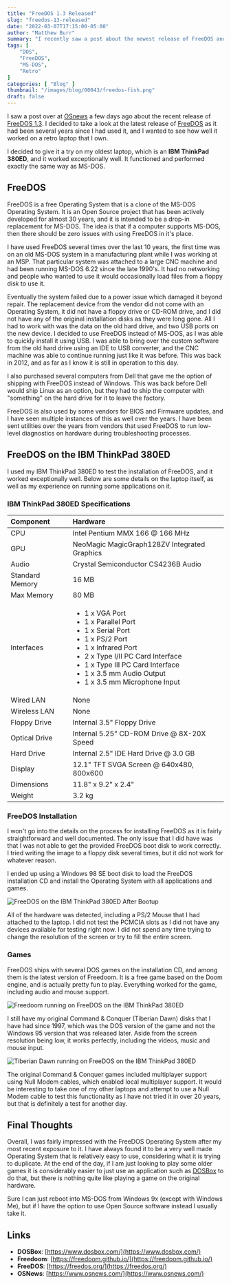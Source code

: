 ```yaml
---
title: "FreeDOS 1.3 Released"
slug: "freedos-13-released"
date: "2022-03-07T17:15:00-05:00"
author: "Matthew Burr"
summary: "I recently saw a post about the newest release of FreeDOS and I wanted to take some time and see how well it works in 2022 on a laptop that was more or less designed to run it from the late MS-DOS era."
tags: [
    "DOS",
    "FreeDOS",
    "MS-DOS",
    "Retro"
]
categories: [ "Blog" ]
thumbnail: "/images/blog/00043/freedos-fish.png"
draft: false
---
```


I saw a post over at [OSnews](https://www.osnews.com/) a few days ago about the recent release of [FreeDOS 1.3](https://www.osnews.com/story/134597/freedos-1-3-released/). I decided to take a look at the latest release of [FreeDOS](https://freedos.org/) as it had been several years since I had used it, and I wanted to see how well it worked on a retro laptop that I own.

I decided to give it a try on my oldest laptop, which is an **IBM ThinkPad 380ED**, and it worked exceptionally well. It functioned and performed exactly the same way as MS-DOS.

## FreeDOS ##

FreeDOS is a free Operating System that is a clone of the MS-DOS Operating System. It is an Open Source project that has been actively developed for almost 30 years, and it is intended to be a drop-in replacement for MS-DOS. The idea is that if a computer supports MS-DOS, then there should be zero issues with using FreeDOS in it's place.

I have used FreeDOS several times over the last 10 years, the first time was on an old MS-DOS system in a manufacturing plant while I was working at an MSP. That particular system was attached to a large CNC machine and had been running MS-DOS 6.22 since the late 1990's. It had no networking and people who wanted to use it would occasionally load files from a floppy disk to use it.

Eventually the system failed due to a power issue which damaged it beyond repair. The replacement device from the vendor did not come with an Operating System, it did not have a floppy drive or CD-ROM drive, and I did not have any of the original installation disks as they were long gone. All I had to work with was the data on the old hard drive, and two USB ports on the new device. I decided to use FreeDOS instead of MS-DOS, as I was able to quickly install it using USB. I was able to bring over the custom software from the old hard drive using an IDE to USB converter, and the CNC machine was able to continue running just like it was before. This was back in 2012, and as far as I know it is still in operation to this day.

I also purchased several computers from Dell that gave me the option of shipping with FreeDOS instead of Windows. This was back before Dell would ship Linux as an option, but they had to ship the computer with "something" on the hard drive for it to leave the factory.

FreeDOS is also used by some vendors for BIOS and Firmware updates, and I have seen multiple instances of this as well over the years. I have been sent utilities over the years from vendors that used FreeDOS to run low-level diagnostics on hardware during troubleshooting processes.

## FreeDOS on the IBM ThinkPad 380ED ##

I used my IBM ThinkPad 380ED to test the installation of FreeDOS, and it worked exceptionally well. Below are some details on the laptop itself, as well as my experience on running some applications on it.

### IBM ThinkPad 380ED Specifications ###

| Component        | Hardware                                     |
|:-----------------|:---------------------------------------------|
| CPU              | Intel Pentium MMX 166 @ 166 MHz              |
| GPU              | NeoMagic MagicGraph128ZV Integrated Graphics |
| Audio            | Crystal Semiconductor CS4236B Audio          |
| Standard Memory  | 16 MB                                        |
| Max Memory       | 80 MB                                        |
| Interfaces       | <ul><li>1 x VGA Port</li><li>1 x Parallel Port</li><li>1 x Serial Port</li><li>1 x PS/2 Port</li><li>1 x Infrared Port</li><li>2 x Type I/II PC Card Interface</li><li>1 x Type III PC Card Interface</li><li>1 x 3.5 mm Audio Output</li><li>1 x 3.5 mm Microphone Input</li></ul> |
| Wired LAN        | None                                         |
| Wireless LAN     | None                                         |
| Floppy Drive     | Internal 3.5" Floppy Drive                   |
| Optical Drive    | Internal 5.25" CD-ROM Drive @ 8X-20X Speed   |
| Hard Drive       | Internal 2.5" IDE Hard Drive @ 3.0 GB        |
| Display          | 12.1" TFT SVGA Screen @ 640x480, 800x600     |
| Dimensions       | 11.8" x 9.2" x 2.4"                          |
| Weight           | 3.2 kg                                       |

### FreeDOS Installation ###

I won't go into the details on the process for installing FreeDOS as it is fairly straightforward and well documented. The only issue that I did have was that I was not able to get the provided FreeDOS boot disk to work correctly. I tried writing the image to a floppy disk several times, but it did not work for whatever reason.

I ended up using a Windows 98 SE boot disk to load the FreeDOS installation CD and install the Operating System with all applications and games.

![FreeDOS on the IBM ThinkPad 380ED After Bootup](/images/blog/00043/freedos-13-bootup.png)

All of the hardware was detected, including a PS/2 Mouse that I had attached to the laptop. I did not test the PCMCIA slots as I did not have any devices available for testing right now. I did not spend any time trying to change the resolution of the screen or try to fill the entire screen.

### Games ###

FreeDOS ships with several DOS games on the installation CD, and among them is the latest version of Freedoom. It is a free game based on the Doom engine, and is actually pretty fun to play. Everything worked for the game, including audio and mouse support.

![Freedoom running on FreeDOS on the IBM ThinkPad 380ED](/images/blog/00043/freedos-13-freedoom.png)

I still have my original Command & Conquer (Tiberian Dawn) disks that I have had since 1997, which was the DOS version of the game and not the Windows 95 version that was released later. Aside from the screen resolution being low, it works perfectly, including the videos, music and mouse input.

![Tiberian Dawn running on FreeDOS on the IBM ThinkPad 380ED](/images/blog/00043/freedos-13-cc.png)

The original Command & Conquer games included multiplayer support using Null Modem cables, which enabled local multiplayer support. It would be interesting to take one of my other laptops and attempt to use a Null Modem cable to test this functionality as I have not tried it in over 20 years, but that is definitely a test for another day.

## Final Thoughts ##

Overall, I was fairly impressed with the FreeDOS Operating System after my most recent exposure to it. I have always found it to be a very well made Operating System that is relatively easy to use, considering what it is trying to duplicate. At the end of the day, if I am just looking to play some older games it is considerably easier to just use an application such as [DOSBox](https://www.dosbox.com/) to do that, but there is nothing quite like playing a game on the original hardware.

Sure I can just reboot into MS-DOS from Windows 9x (except with Windows Me), but if I have the option to use Open Source software instead I usually take it.

## Links ##

* **DOSBox**: [https://www.dosbox.com/](https://www.dosbox.com/)
* **Freedoom**: [https://freedoom.github.io/](https://freedoom.github.io/)
* **FreeDOS**: [https://freedos.org/](https://freedos.org/)
* **OSNews**: [https://www.osnews.com/](https://www.osnews.com/)
